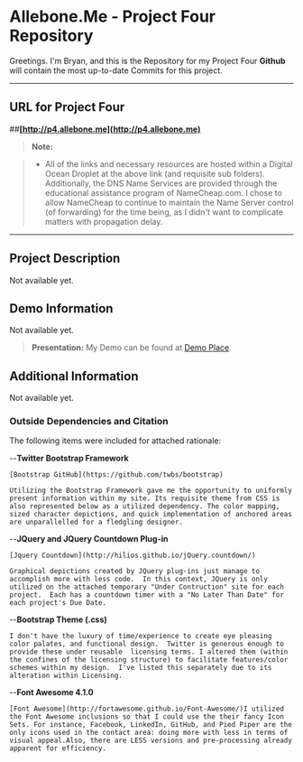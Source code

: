 Allebone.Me - Project Four Repository
===================


Greetings.  I'm Bryan, and this is the Repository for my Project Four   **Github** will contain the most up-to-date Commits for this project.  


----------


URL for Project Four
-------------

##**[http://p4.allebone.me](http://p4.allebone.me)**


> **Note:**

> - All of the links and necessary resources are hosted within a Digital Ocean Droplet at the above link (and requisite sub folders). Additionally, the DNS Name Services are provided through the educational assistance program of NameCheap.com. I chose to allow NameCheap to continue to maintain the Name Server control (of forwarding) for the time being, as I didn't want to complicate matters with propagation delay. 

----------

Project Description
-------------------

Not available yet.

Demo Information
--------------------

Not available yet.

> **Presentation:** My Demo can be found at [Demo Place](http://p1.allebone.com).

Additional Information
--------------------

Not available yet.

### Outside Dependencies and Citation

The following items were included for attached rationale:

	

 --**Twitter Bootstrap Framework**
 
	[Bootstrap GitHub](https://github.com/twbs/bootstrap)
	
	Utilizing the Bootstrap Framework gave me the opportunity to uniformly present information within my site. Its requisite theme from CSS is also represented below as a utilized dependency. The color mapping, sized character depictions, and quick implementation of anchored areas are unparallelled for a fledgling designer. 
	
 --**JQuery and JQuery Countdown Plug-in**
	
	[Jquery Countdown](http://hilios.github.io/jQuery.countdown/)
	
	Graphical depictions created by JQuery plug-ins just manage to accomplish more with less code.  In this context, JQuery is only utilized on the attached temporary "Under Contruction" site for each project.  Each has a countdown timer with a "No Later Than Date" for each project's Due Date. 

 --**Bootstrap Theme (.css)**
 
	I don't have the luxury of time/experience to create eye pleasing color palates, and functional design.  Twitter is generous enough to provide these under reusable  licensing terms. I altered them (within the confines of the licensing structure) to facilitate features/color schemes within my design.  I've listed this separately due to its alteration within Licensing. 

--**Font Awesome 4.1.0**

	[Font Awesome](http://fortawesome.github.io/Font-Awesome/)I utilized the Font Awesome inclusions so that I could use the their fancy Icon Sets. For instance, Facebook, LinkedIn, GitHub, and Pied Piper are the only icons used in the contact area: doing more with less in terms of visual appeal.Also, there are LESS versions and pre-processing already apparent for efficiency.


